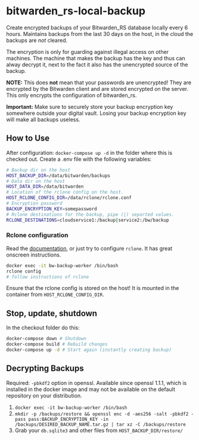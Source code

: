 # bitwarden_rs-local-backup
Create encrypted backups of your Bitwarden_RS database locally every 6 hours. Maintains backups from the last 30 days on the host, in the cloud the backups are *not* cleared. 

The encryption is only for guarding against illegal access on other machines. The machine that makes the backup has the key and thus can alway decrypt it, next to the fact it also has the unencrypted source of the backup. 

**NOTE:** This does **not** mean that your passwords are unencrypted! They are encrypted by the Bitwarden client and are stored encrypted on the server. This only encrypts the configuration of bitwarden_rs. 

**Important:** Make sure to securely store your backup encryption key somewhere outside your digital vault. Losing your backup encryption key will make all backups useless.

## How to Use
After configuration: `docker-compose up -d` in the folder where this is checked out. Create a .env file with the following variables:
```bash
# Backup dir on the host
HOST_BACKUP_DIR=/data/bitwarden/backups
# Data dir on the host
HOST_DATA_DIR=/data/bitwarden
# Location of the rclone config on the host.
HOST_RCLONE_CONFIG_DIR=/data/rclone/rclone.conf
# Encryption password
BACKUP_ENCRYPTION_KEY=somepassword
# Rclone destinations for the backup, pipe (|) separted values.
RCLONE_DESTINATIONS=cloudservice1:/backup|service2:/bw/backup
```
### Rclone configuration
Read the [documentation](https://rclone.org/docs), or just try to configure `rclone`. It has great onscreen instructions. 
```bash
docker exec -it bw-backup-worker /bin/bash
rclone config
# follow instructions of rclone
``` 
Ensure that the rclone config is stored on the host! It is mounted in the container from `HOST_RCLONE_CONFIG_DIR`.

## Stop, update, shutdown
In the checkout folder do this:
```bash
docker-compose down # Shutdown
docker-compose build # Rebuild changes
docker-compose up -d # Start again (instantly creating backup)
```

## Decrypting Backups
Required: `-pbkdf2` option in openssl. Available since openssl 1.1.1, which is installed in the docker image and may not be available on the default repository on your distribution.
1. `docker exec -it bw-backup-worker /bin/bash`
2. `mkdir -p /backups/restore && openssl enc -d -aes256 -salt -pbkdf2 -pass pass:BACKUP_ENCRYPTION_KEY -in /backups/DESIRED_BACKUP_NAME.tar.gz | tar xz -C /backups/restore`
3. Grab your `db.sqlite3` and other files from `HOST_BACKUP_DIR/restore/`